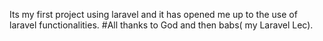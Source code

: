Its my first project using laravel and it has opened me up to the use of laravel functionalities. #All thanks to God and then babs( my Laravel Lec).
